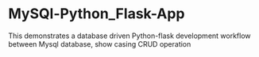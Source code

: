 # MySQl-Python_Flask-App
This demonstrates a database driven Python-flask development workflow between Mysql database, show casing CRUD operation
